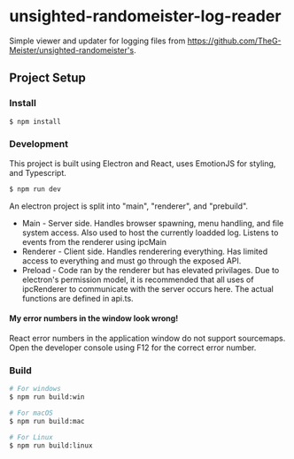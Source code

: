 # unsighted-randomeister-log-reader

Simple viewer and updater for logging files from https://github.com/TheG-Meister/unsighted-randomeister's.

## Project Setup

### Install

```bash
$ npm install
```

### Development

This project is built using Electron and React, uses EmotionJS for styling, and Typescript.

```bash
$ npm run dev
```

An electron project is split into "main", "renderer", and "prebuild".
* Main - Server side. Handles browser spawning, menu handling, and file system access. Also used to host the currently loadded log. Listens to events from the renderer using ipcMain
* Renderer - Client side. Handles renderering everything. Has limited access to everything and must go through the exposed API.
* Preload - Code ran by the renderer but has elevated privilages. Due to electron's permission model, it is recommended that all uses of ipcRenderer to communicate with the server occurs here. The actual functions are defined in api.ts.

#### My error numbers in the window look wrong!

React error numbers in the application window do not support sourcemaps. Open the developer console using F12 for the correct error number.

### Build

```bash
# For windows
$ npm run build:win

# For macOS
$ npm run build:mac

# For Linux
$ npm run build:linux
```
